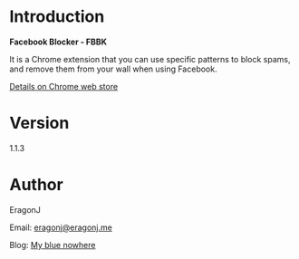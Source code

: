 Introduction
============

**Facebook Blocker - FBBK** 

It is a Chrome extension that you can use specific patterns to block spams, and remove them from your wall when using Facebook.

[Details on Chrome web store](https://chrome.google.com/webstore/detail/ieohahnnccniajelojoanhpfppgincod)

Version
=======

1.1.3

Author
======

EragonJ

Email: eragonj@eragonj.me

Blog: [My blue nowhere](http://eragonj.me)
